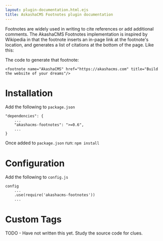 ```yaml
---
layout: plugin-documentation.html.ejs
title: AskashaCMS Footnotes plugin documentation
---
```


Footnotes are widely used in writing to cite references or add additional comments.  The AkashaCMS Footnotes implementation is inspired by Wikipedia in that the footnote inserts an in-page link at the footnote's location, and generates a list of citations at the bottom of the page.  Like this: <footnote name="AkashaCMS" href="https://akashacms.com" title="Build the website of your dreams"/>

The code to generate that footnote:

```
<footnote name="AkashaCMS" href="https://akashacms.com" title="Build the website of your dreams"/>
```

# Installation

Add the following to `package.json`

```
"dependencies": {
    ...
    "akashacms-footnotes": ">=0.6",
    ...
}
```

Once added to `package.json` run: `npm install`

# Configuration

Add the following to `config.js`

```
config
    ...
    .use(require('akashacms-footnotes'))
    ...
```

# Custom Tags


TODO - Have not written this yet.  Study the source code for clues.
